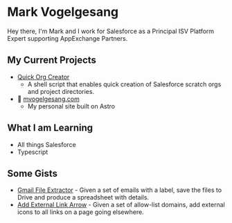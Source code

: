 # Mark Vogelgesang

Hey there, I'm Mark and I work for Salesforce as a Principal ISV Platform Expert supporting AppExchange Partners.

## My Current Projects

- [Quick Org Creator](https://github.com/GSA/quick-org-creator)
  - A shell script that enables quick creation of Salesforce scratch orgs and project directories.
- 🚀 [mvogelgesang.com](https://github.com/GSA/mark-vogelgesang) 
  - My personal site built on Astro

## What I am Learning

- All things Salesforce
- Typescript

## Some Gists

- [Gmail File Extractor](https://gist.github.com/mvogelgesang/e40e9cb90e2e1616f1461330e9557419) - Given a set of emails with a label, save the files to Drive and produce a spreadsheet with details.
- [Add External Link Arrow](https://gist.github.com/mvogelgesang/5f6ba01c6f9f56a2e007905231fc5987) - Given a set of allow-list domains, add external icons to all links on a page going elsewhere.

<!--
**mvogelgesang/mvogelgesang** is a ✨ _special_ ✨ repository because its `README.md` (this file) appears on your GitHub profile.

Here are some ideas to get you started:

- 🔭 I’m currently working on ...
- 🌱 I’m currently learning ...
- 👯 I’m looking to collaborate on ...
- 🤔 I’m looking for help with ...
- 💬 Ask me about ...
- 📫 How to reach me: ...
- 😄 Pronouns: ...
- ⚡ Fun fact: ...
-->
